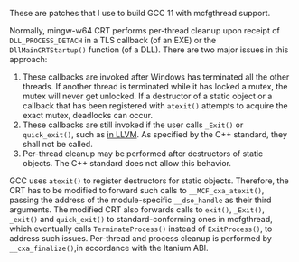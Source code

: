 These are patches that I use to build GCC 11 with mcfgthread support.

Normally, mingw-w64 CRT performs per-thread cleanup upon receipt of `DLL_PROCESS_DETACH` in a TLS callback (of an EXE) or the `DllMainCRTStartup()` function (of a DLL). There are two major issues in this approach:

1. These callbacks are invoked after Windows has terminated all the other threads. If another thread is terminated while it has locked a mutex, the mutex will never get unlocked. If a destructor of a static object or a callback that has been registered with `atexit()` attempts to acquire the exact mutex, deadlocks can occur.
2. These callbacks are still invoked if the user calls `_Exit()` or `quick_exit()`, such as [in LLVM](https://reviews.llvm.org/D102944). As specified by the C++ standard, they shall not be called.
3. Per-thread cleanup may be performed after destructors of static objects. The C++ standard does not allow this behavior.

GCC uses `atexit()` to register destructors for static objects. Therefore, the CRT has to be modified to forward such calls to `__MCF_cxa_atexit()`, passing the address of the module-specific `__dso_handle` as their third arguments. The modified CRT also forwards calls to `exit()`, `_Exit()`, `_exit()` and `quick_exit()` to standard-conforming ones in mcfgthread, which eventually calls `TerminateProcess()` instead of `ExitProcess()`, to address such issues. Per-thread and process cleanup is performed by `__cxa_finalize()`,in accordance with the Itanium ABI.
